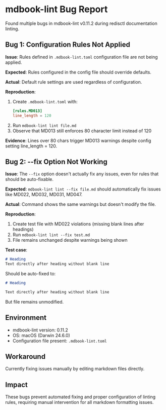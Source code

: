 # mdbook-lint Bug Report

Found multiple bugs in mdbook-lint v0.11.2 during redisctl documentation linting.

## Bug 1: Configuration Rules Not Applied

**Issue**: Rules defined in `.mdbook-lint.toml` configuration file are not being applied.

**Expected**: Rules configured in the config file should override defaults.

**Actual**: Default rule settings are used regardless of configuration.

**Reproduction**:
1. Create `.mdbook-lint.toml` with:
   ```toml
   [rules.MD013]
   line_length = 120
   ```
2. Run `mdbook-lint lint file.md` 
3. Observe that MD013 still enforces 80 character limit instead of 120

**Evidence**: Lines over 80 chars trigger MD013 warnings despite config setting line_length = 120.

## Bug 2: --fix Option Not Working

**Issue**: The `--fix` option doesn't actually fix any issues, even for rules that should be auto-fixable.

**Expected**: `mdbook-lint lint --fix file.md` should automatically fix issues like MD022, MD032, MD031, MD047.

**Actual**: Command shows the same warnings but doesn't modify the file.

**Reproduction**:
1. Create test file with MD022 violations (missing blank lines after headings)
2. Run `mdbook-lint lint --fix test.md`
3. File remains unchanged despite warnings being shown

**Test case**:
```markdown
# Heading
Text directly after heading without blank line
```

Should be auto-fixed to:
```markdown
# Heading

Text directly after heading without blank line
```

But file remains unmodified.

## Environment
- mdbook-lint version: 0.11.2
- OS: macOS (Darwin 24.6.0)
- Configuration file present: `.mdbook-lint.toml`

## Workaround
Currently fixing issues manually by editing markdown files directly.

## Impact
These bugs prevent automated fixing and proper configuration of linting rules, requiring manual intervention for all markdown formatting issues.